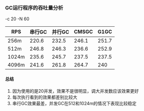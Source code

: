 ### GC运行程序的吞吐量分析
-c 20  -N 60

| RPS | 串行GC | 并行GC |  CMSGC | G1GC |
| --- | --- | --- | --- | --- |
| 256m  |  220.6 | 232.5 | 246.1  | 251.7 |
| 512m | 246.8 |  246.3 | 236.6 | 252.9 |
| 1024m | 235.6 |  245.7 | 237.5 | 237.5 |
| 4096m | 241.6 | 261.8 | 264.7  | 240 |

#### 总结
1. 因为使用的是20并发，效果不是很明显，调大并发数应该效果更好
2. 每次执行看到的效果都差别比较大
3. 串行GC效果最差，并发GC在512和1024m的情况下表现比较稳定